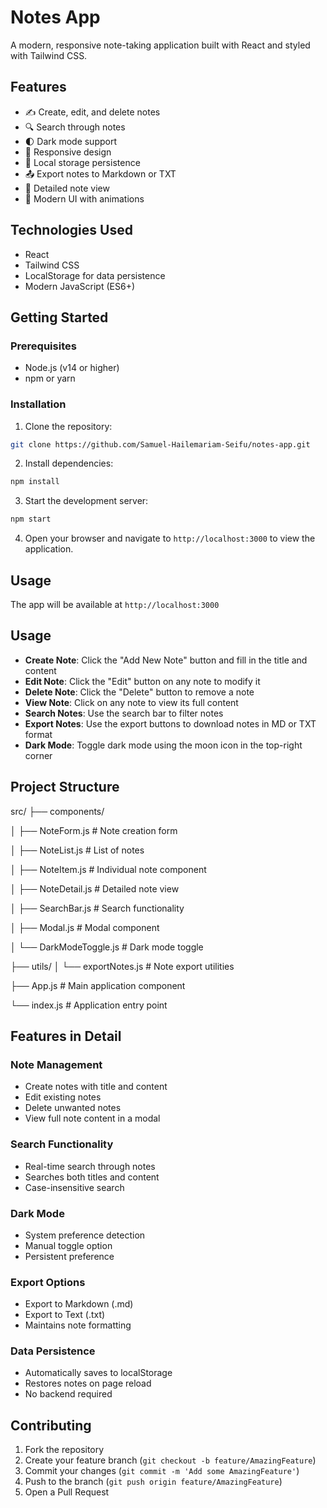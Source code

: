# Notes App

A modern, responsive note-taking application built with React and styled with Tailwind CSS.

## Features

- ✍️ Create, edit, and delete notes
- 🔍 Search through notes
- 🌓 Dark mode support
- 📱 Responsive design
- 💾 Local storage persistence
- 📤 Export notes to Markdown or TXT
- 🔎 Detailed note view
- 🎨 Modern UI with animations

## Technologies Used

- React
- Tailwind CSS
- LocalStorage for data persistence
- Modern JavaScript (ES6+)

## Getting Started

### Prerequisites

- Node.js (v14 or higher)
- npm or yarn

### Installation

1. Clone the repository: 

```bash
git clone https://github.com/Samuel-Hailemariam-Seifu/notes-app.git
```

2. Install dependencies:

```bash
npm install
```

3. Start the development server:

```bash
npm start
```

4. Open your browser and navigate to `http://localhost:3000` to view the application.

## Usage


The app will be available at `http://localhost:3000`

## Usage

- **Create Note**: Click the "Add New Note" button and fill in the title and content
- **Edit Note**: Click the "Edit" button on any note to modify it
- **Delete Note**: Click the "Delete" button to remove a note
- **View Note**: Click on any note to view its full content
- **Search Notes**: Use the search bar to filter notes
- **Export Notes**: Use the export buttons to download notes in MD or TXT format
- **Dark Mode**: Toggle dark mode using the moon icon in the top-right corner

## Project Structure

src/
├── components/

│   ├── NoteForm.js         # Note creation form

│   ├── NoteList.js         # List of notes

│   ├── NoteItem.js         # Individual note component

│   ├── NoteDetail.js       # Detailed note view

│   ├── SearchBar.js        # Search functionality

│   ├── Modal.js            # Modal component

│   └── DarkModeToggle.js   # Dark mode toggle

├── utils/
│   └── exportNotes.js      # Note export utilities

├── App.js                  # Main application component

└── index.js                # Application entry point



## Features in Detail

### Note Management
- Create notes with title and content
- Edit existing notes
- Delete unwanted notes
- View full note content in a modal

### Search Functionality
- Real-time search through notes
- Searches both titles and content
- Case-insensitive search

### Dark Mode
- System preference detection
- Manual toggle option
- Persistent preference

### Export Options
- Export to Markdown (.md)
- Export to Text (.txt)
- Maintains note formatting

### Data Persistence
- Automatically saves to localStorage
- Restores notes on page reload
- No backend required

## Contributing

1. Fork the repository
2. Create your feature branch (`git checkout -b feature/AmazingFeature`)
3. Commit your changes (`git commit -m 'Add some AmazingFeature'`)
4. Push to the branch (`git push origin feature/AmazingFeature`)
5. Open a Pull Request




